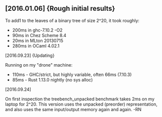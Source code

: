 

[2016.01.06] {Rough initial results}
----------------------------------------

To add1 to the leaves of a binary tree of size 2^20, it took roughly:

 * 200ms in ghc-7.10.2 -O2
 *  90ms in Chez Scheme 8.4
 *  20ms in MLton 20130715
 * 280ms in OCaml 4.02.1

[2016.09.23] {Updating}

Running on my "drone" machine:

 * 110ms - GHC/strict, but highly variable, often 66ms (7.10.3)
 * 85ms - Rust 1.13.0 nightly (no sys alloc)

[2016.09.24]

On first inspection the treebench_unpacked benchmark takes 2ms on my
laptop for 2^20.  This version uses the unpacked (preorder)
representation, and also uses the same input/output memory again and
again.  -RN



